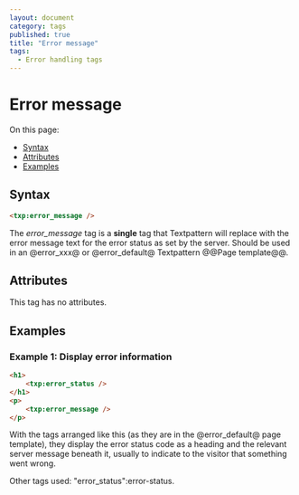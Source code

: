 ```yaml
---
layout: document
category: tags
published: true
title: "Error message"
tags:
  - Error handling tags
---
```


# Error message

On this page:

* [Syntax](#user-content-syntax)
* [Attributes](#user-content-attributes)
* [Examples](#user-content-examples)

## Syntax

```html
<txp:error_message />
```

The *error_message* tag is a __single__ tag that Textpattern will replace with the error message text for the error status as set by the server. Should be used in an @error_xxx@ or @error_default@ Textpattern @@Page template@@.

## Attributes

This tag has no attributes.

## Examples

### Example 1: Display error information

```html
<h1>
    <txp:error_status />
</h1>
<p>
    <txp:error_message />
</p>
```

With the tags arranged like this (as they are in the @error_default@ page template), they display the error status code as a heading and the relevant server message beneath it, usually to indicate to the visitor that something went wrong.

Other tags used: "error_status":error-status.
